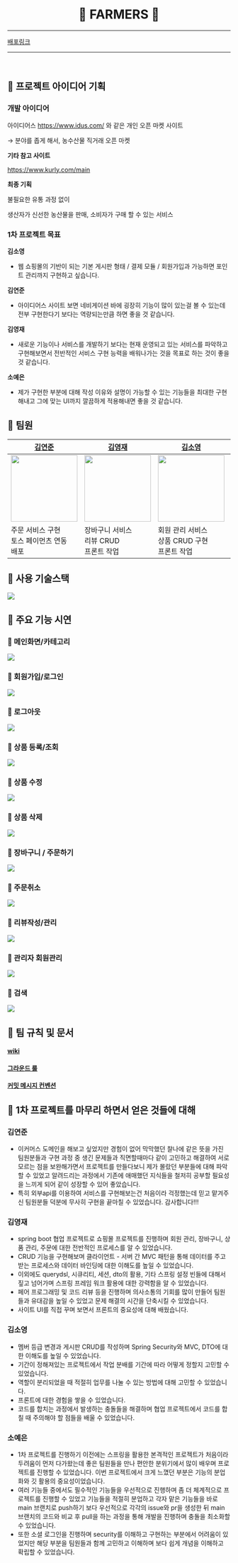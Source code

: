<h1 align="center"> 🌿 FARMERS 🌿 </h1>

---

[배포링크](https://www.duswnsxnxn.com/)

---

<br>

## 🥕 프로젝트 아이디어 기획


### 개발 아이디어

아이디어스 https://www.idus.com/ 와 같은 개인 오픈 마켓 사이트

→ 분야를 좁게 해서, 농수산물 직거래 오픈 마켓

**기타 참고 사이트**

https://www.kurly.com/main

**최종 기획**

불필요한 유통 과정 없이

생산자가 신선한 농산물을 판매,
소비자가 구매 할 수 있는 서비스

### 1차 프로젝트 목표


**김소영**

- 웹 쇼핑몰의 기반이 되는 기본 게시판 형태 / 결제 모듈 / 회원가입과 가능하면 포인트 관리까지 구현하고 싶습니다.

**김연준**

- 아이디어스 사이트 보면 네비게이션 바에 굉장히 기능이 많이 있는걸 볼 수 있는데 전부 구현한다기 보다는 역량되는만큼 하면 좋을 것 같습니다.

**김영재**

- 새로운 기능이나 서비스를 개발하기 보다는 현재 운영되고 있는 서비스를 파악하고 구현해보면서 전반적인 서비스 구현 능력을 배워나가는 것을 목표로 하는 것이 좋을 것 같습니다.

**소예은**

- 제가 구현한 부분에 대해 작성 이유와 설명이 가능할 수 있는 기능들을 최대한 구현해내고 그에 맞는 UI까지 깔끔하게 적용해내면 좋을 것 같습니다.


## 🌽 팀원


| [김연준](https://github.com/duswnsxnxn)                                            | [김영재](https://github.com/Kim-youngjae)                                          | [김소영](https://github.com/whale22)                                               | [소예은](https://github.com/sohhhyeeun)                                             |
|---------------------------------------------------------------------------------|---------------------------------------------------------------------------------|---------------------------------------------------------------------------------|----------------------------------------------------------------------------------|
| <img src ="https://avatars.githubusercontent.com/u/65449174?v=4" width="150" /> | <img src ="https://avatars.githubusercontent.com/u/62341313?v=4" width="150" /> | <img src ="https://avatars.githubusercontent.com/u/15629036?v=4" width="150" /> | <img src ="https://avatars.githubusercontent.com/u/109645958?v=4" width="150" /> |
| 주문 서비스 구현<br/>토스 페이먼츠 연동<br/> 배포                                                | 장바구니 서비스<br/>리뷰 CRUD<br/>프론트 작업                                                 | 회원 관리 서비스<br/>상품 CRUD 구현<br/>프론트 작업                                             | 소셜 로그인 구현<br/>카테고리 별 상품 필터링 기능 구현                                                |

## 🍈 사용 기술스택


<img src ="https://user-images.githubusercontent.com/62341313/246035274-12a95d3f-53d0-4119-aa1f-478a64869183.png"/>

## 🍅 주요 기능 시연
### 🌿 메인화면/카테고리
<img src ="https://user-images.githubusercontent.com/15629036/246033479-0ee5d1f8-8f6d-431e-a282-27ee39fa523c.gif">

### 🌿 회원가입/로그인
<img src="https://user-images.githubusercontent.com/15629036/246042398-c94863eb-83cf-4ef1-9253-0b7666b85a23.gif">

### 🌿 로그아웃
<img src="https://user-images.githubusercontent.com/15629036/246042991-6904a683-974f-4bd0-90a6-b5af8467b0ba.gif">

### 🌿 상품 등록/조회
<img src="https://user-images.githubusercontent.com/15629036/246044123-7e359dcd-1e75-41ef-9d05-f6aef34a3208.gif">

### 🌿 상품 수정
<img src="https://user-images.githubusercontent.com/15629036/246045500-327dc275-63a0-4edd-a74a-aab00eedc13c.gif">

### 🌿 상품 삭제
<img src="https://user-images.githubusercontent.com/15629036/246045512-22d53011-f8a2-478e-a238-7ff1aacc9d7c.gif">

### 🌿 장바구니 / 주문하기
<img src="https://user-images.githubusercontent.com/15629036/246047938-45dbedca-7ed8-46a1-a164-cad9c6457156.gif">

### 🌿 주문취소
<img src="https://user-images.githubusercontent.com/15629036/246048881-372b6db8-33ec-4bb7-a47b-e4d808b7429b.gif">

### 🌿 리뷰작성/관리
<img src="https://user-images.githubusercontent.com/15629036/246049515-5ab76f48-ef8d-4bc7-8e08-a11ed3c6a71b.gif">

### 🌿 관리자 회원관리
<img src="https://user-images.githubusercontent.com/15629036/246051630-d141fb60-72be-4f0f-a0b9-4d4530f0d95f.gif">

### 🌿 검색
<img src="https://user-images.githubusercontent.com/15629036/246050703-61103a38-288a-4628-b9b8-6d600fc4220f.gif">




## 🍑 팀 규칙 및 문서

#### [wiki](https://mixolydian-chair-95a.notion.site/Wiki-8eb6df760d7b4420a7c9dfb548d14309?pvs=4)
#### [그라운드 룰](https://mixolydian-chair-95a.notion.site/ccf511340b0d41aba181cb3df36ea70e?pvs=4)
#### [커밋 메시지 컨벤션](https://mixolydian-chair-95a.notion.site/8be7125abb664ffb917b3d5214596745?pvs=4)



## 🥝 1차 프로젝트를 마무리 하면서 얻은 것들에 대해

### 김연준
- 이커머스 도메인을 해보고 싶었지만 경험이 없어 막막했던 찰나에 같은 뜻을 가진 팀원분들과 구현 과정 중 생긴 문제들과 직면할때마다 같이 고민하고 해결하여 서로 모르는 점을 보완해가면서 프로젝트를 만들다보니 제가 몰랐던 부분들에 대해  파악할 수 있었고 알려드리는 과정에서 기존에 애매했던 지식들을 철저히 공부할 필요성을 느끼게 되어 같이 성장할 수 있어 좋았습니다.
- 특히 외부api를 이용하여 서비스를 구현해보는건 처음이라 걱정했는데 믿고 맡겨주신 팀원분들 덕분에 무사히 구현을 끝마칠 수 있었습니다. 감사합니다!!!

### 김영재
- spring boot 협업 프로젝트로 쇼핑몰 프로젝트를 진행하며 회원 관리, 장바구니, 상품 관리, 주문에 대한 전반적인 프로세스를 알 수 있었습니다.
- CRUD 기능을 구현해보며 클라이언트 - 서버 간 MVC 패턴을 통해 데이터를 주고 받는 프로세스와 데이터 바인딩에 대한 이해도를 높일 수 있었습니다.
- 이외에도 querydsl, 시큐리티, 세션, dto의 활용, 기타 스프링 설정 빈들에 대해서 짚고 넘어가며 스프링 프레임 워크 활용에 대한 강력함을 알 수 있었습니다.
- 페어 프로그래밍 및 코드 리뷰 등을 진행하며 의사소통의 기회를 많이 만들어 팀원들과 유대감을 높일 수 있었고 문제 해결의 시간을 단축시킬 수 있었습니다.
- 사이트 UI를 직접 꾸며 보면서 프론트의 중요성에 대해 배웠습니다.

### 김소영
- 멤버 등급 변경과 게시판 CRUD를 작성하며 Spring Security와 MVC, DTO에 대한 이해도를 높일 수 있었습니다.
- 기간이 정해져있는 프로젝트에서 작업 분배를 기간에 따라 어떻게 정할지 고민할 수 있었습니다.
- 역할이 분리되었을 때 적절히 업무를 나눌 수 있는 방법에 대해 고민할 수 있었습니다.
- 프론트에 대한 경험을 쌓을 수 있었습니다.
- 코드를 합치는 과정에서 발생하는 충돌들을 해결하며 협업 프로젝트에서 코드를 합칠 때 주의해야 할 점들을 배울 수 있었습니다.

### 소예은
- 1차 프로젝트를 진행하기 이전에는 스프링을 활용한 본격적인 프로젝트가 처음이라 두려움이 먼저 다가왔는데 좋은 팀원들을 만나 편안한 분위기에서 많이 배우며 프로젝트를 진행할 수 있었습니다. 이번 프로젝트에서 크게 느꼈던 부분은 기능의 분업화와 깃 활용의 중요성이었습니다.
- 여러 기능들  중에서도 필수적인 기능들을 우선적으로 진행하며 좀 더 체계적으로 프로젝트를 진행할 수 있었고 기능들을 적절히 분업하고 각자 맡은 기능들을 바로 main 브랜치로 push하기 보다 우선적으로 각각의 issue와 pr을 생성한 뒤 main 브랜치의 코드와 비교 후 pull을 하는 과정을 통해 개발을 진행하며 충돌을 최소화할 수 있었습니다.
- 또한 소셜 로그인을 진행하며 security를 이해하고 구현하는 부분에서 어려움이 있었지만 해당 부분을 팀원들과 함께 고민하고 이해하며 보다 쉽게 개념을 이해하고 확립할 수 있었습니다.
